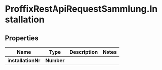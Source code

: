 # ProffixRestApiRequestSammlung.Installation

## Properties
Name | Type | Description | Notes
------------ | ------------- | ------------- | -------------
**installationNr** | **Number** |  | 


